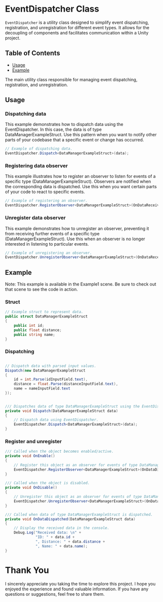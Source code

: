 # EventDispatcher Class

`EventDispatcher` is a utility class designed to simplify event dispatching, registration, and unregistration for different event types. It allows for the decoupling of components and facilitates communication within a Unity project.

## Table of Contents

- [Usage](#usage)
- [Example](#example)

The main utility class responsible for managing event dispatching, registration, and unregistration.

## Usage

### Dispatching data
This example demonstrates how to dispatch data using the EventDispatcher. In this case, the data is of type DataManagerExampleStruct. Use this pattern when you want to notify other parts of your codebase that a specific event or change has occurred.
```csharp
// Example of dispatching data.
EventDispatcher.Dispatch<DataManagerExampleStruct>(data);
```

### Registering data observer
This example illustrates how to register an observer to listen for events of a specific type (DataManagerExampleStruct). Observers are notified when the corresponding data is dispatched. Use this when you want certain parts of your code to react to specific events.
```csharp
// Example of registering an observer.
EventDispatcher.RegisterObserver<DataManagerExampleStruct>(OnDataReceived);
```

### Unregister data observer
This example demonstrates how to unregister an observer, preventing it from receiving further events of a specific type (DataManagerExampleStruct). Use this when an observer is no longer interested in listening to particular events.
```csharp
// Example of unregistering an observer.
EventDispatcher.UnregisterObserver<DataManagerExampleStruct>(OnDataReceived);
```

## Example

Note: This example is available in the Example1 scene. Be sure to check out that scene to see the code in action.

### Struct
```csharp
// Example struct to represent data.
public struct DataManagerExampleStruct
{
    public int id;
    public float distance;
    public string name;
}

```

### Dispatching
```csharp

// Dispatch data with parsed input values.
Dispatch(new DataManagerExampleStruct
{
    id = int.Parse(idInputField.text),
    distance = float.Parse(distanceInputField.text),
    name = nameInputField.text
});

  
/// Dispatches data of type DataManagerExampleStruct using the EventDispatcher.   
private void Dispatch(DataManagerExampleStruct data)
{
    // Dispatch data using EventDispatcher.
    EventDispatcher.Dispatch<DataManagerExampleStruct>(data); 
}
```

### Register and unregister
```csharp
/// Called when the object becomes enabled/active.  
private void OnEnable()
{
    // Register this object as an observer for events of type DataManagerExampleStruct.
    EventDispatcher.RegisterObserver<DataManagerExampleStruct>(OnDataDispatched);
}
  
/// Called when the object is disabled.   
private void OnDisable()
{
    // Unregister this object as an observer for events of type DataManagerExampleStruct.
    EventDispatcher.UnregisterObserver<DataManagerExampleStruct>(OnDataDispatched);
}

/// Called when data of type DataManagerExampleStruct is dispatched.
private void OnDataDispatched(DataManagerExampleStruct data)
{
    // Display the received data in the console.
    Debug.Log("Received data: \n" +
              "ID: " + data.id +
              ", Distance: " + data.distance +
              ", Name: " + data.name);
}
```

# Thank You

I sincerely appreciate you taking the time to explore this project. I hope you enjoyed the experience and found valuable information. If you have any questions or suggestions, feel free to share them.

